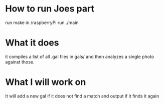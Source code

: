 # How to run Joes part
run make in /raspberryPi
run ./main

# What it does
it compiles a list of all .gal files in gals/ and then analyzes a single photo against those.

# What I will work on
It will add a new gal if it does not find a match and output if it finds it again


